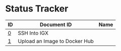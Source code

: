 # Status Tracker
|ID|Document ID|Name|
|-|-|-|
|[0]|SSH Into IGX|
|[1]|Upload an Image to Docker Hub|

[0]: tutorial-00000.md
[1]: tutorial-00001.md

